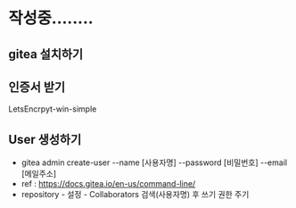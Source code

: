 # 작성중........

## gitea 설치하기

## 인증서 받기
LetsEncrpyt-win-simple

## User 생성하기
* gitea admin create-user --name [사용자명] --password [비밀번호] --email [메일주소]
* ref : https://docs.gitea.io/en-us/command-line/
* repository - 설정 - Collaborators 검색(사용자명) 후 쓰기 권한 주기
